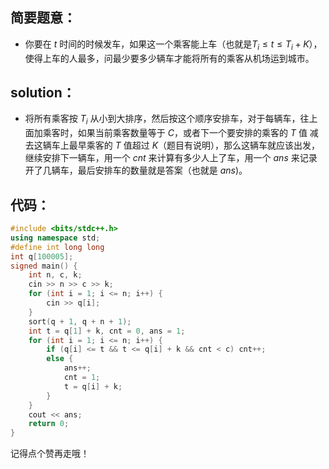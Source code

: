 简要题意：
------------

- 你要在 $t$ 时间的时候发车，如果这一个乘客能上车（也就是$T_i \le t \le T_i+K$），使得上车的人最多，问最少要多少辆车才能将所有的乘客从机场运到城市。

solution：
------------

- 将所有乘客按 $T_i$ 从小到大排序，然后按这个顺序安排车，对于每辆车，往上面加乘客时，如果当前乘客数量等于 $C$，或者下一个要安排的乘客的 $T$ 值 减去这辆车上最早乘客的 $T$ 值超过 $K$（题目有说明），那么这辆车就应该出发，继续安排下一辆车，用一个 $cnt$ 来计算有多少人上了车，用一个 $ans$ 来记录开了几辆车，最后安排车的数量就是答案（也就是 $ans$)。

代码：
------------

```cpp
#include <bits/stdc++.h>
using namespace std;
#define int long long
int q[100005];
signed main() {
	int n, c, k;
	cin >> n >> c >> k;
	for (int i = 1; i <= n; i++) {
		cin >> q[i];
	}
	sort(q + 1, q + n + 1);
	int t = q[1] + k, cnt = 0, ans = 1;
	for (int i = 1; i <= n; i++) {
		if (q[i] <= t && t <= q[i] + k && cnt < c) cnt++;
		else {
			ans++;
			cnt = 1;
			t = q[i] + k;
		}
	}
	cout << ans;
	return 0;
}
```

记得点个赞再走哦！